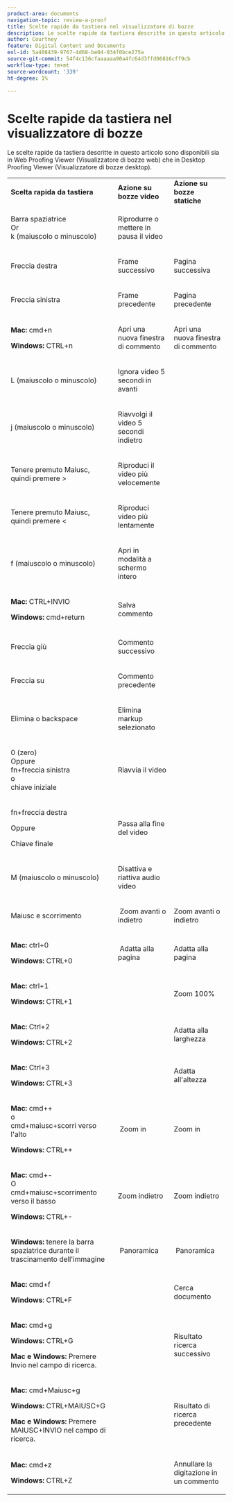 ```yaml
---
product-area: documents
navigation-topic: review-a-proof
title: Scelte rapide da tastiera nel visualizzatore di bozze
description: Le scelte rapide da tastiera descritte in questo articolo sono disponibili sia in Web Proofing Viewer (Visualizzatore di bozze web) che in Desktop Proofing Viewer (Visualizzatore di bozze desktop).
author: Courtney
feature: Digital Content and Documents
exl-id: 5a408439-9767-4d68-be04-034f0bce275a
source-git-commit: 54f4c136cfaaaaaa90a4fc64d3ffd06816cff9cb
workflow-type: tm+mt
source-wordcount: '339'
ht-degree: 1%

---
```


# Scelte rapide da tastiera nel visualizzatore di bozze

Le scelte rapide da tastiera descritte in questo articolo sono disponibili sia in Web Proofing Viewer (Visualizzatore di bozze web) che in Desktop Proofing Viewer (Visualizzatore di bozze desktop). 

<table style="table-layout:auto"> 
 <col> 
 <col> 
 <col> 
 <tbody> 
  <tr> 
   <td><strong>Scelta rapida da tastiera</strong> </td> 
   <td><strong>Azione su bozze video</strong> </td> 
   <td><strong>Azione su bozze statiche</strong> </td> 
  </tr> 
  <tr> 
   <td> <p>Barra spaziatrice<br>Or<br>k (maiuscolo o minuscolo)</p> </td> 
   <td> <p>Riprodurre o mettere in pausa il video</p> </td> 
   <td> <p> </p> </td> 
  </tr> 
  <tr> 
   <td> <p>Freccia destra</p> </td> 
   <td> <p>Frame successivo</p> </td> 
   <td> <p>Pagina successiva</p> </td> 
  </tr> 
  <tr> 
   <td> <p>Freccia sinistra</p> </td> 
   <td> <p>Frame precedente</p> </td> 
   <td> <p>Pagina precedente</p> </td> 
  </tr> 
  <tr> 
   <td> <p><strong>Mac:</strong> cmd+n</p> <p><strong>Windows:</strong> CTRL+n</p> </td> 
   <td> <p>Apri una nuova finestra di commento</p> </td> 
   <td> <p>Apri una nuova finestra di commento</p> </td> 
  </tr> 
  <tr> 
   <td> <p>L (maiuscolo o minuscolo)</p> </td> 
   <td> <p>Ignora video 5 secondi in avanti</p> </td> 
   <td> <p> </p> </td> 
  </tr> 
  <tr> 
   <td> <p>j (maiuscolo o minuscolo)</p> </td> 
   <td> <p>Riavvolgi il video 5 secondi indietro</p> </td> 
   <td> <p> </p> </td> 
  </tr> 
  <tr> 
   <td> <p>Tenere premuto Maiusc, quindi premere &gt;</p> </td> 
   <td> <p>Riproduci il video più velocemente</p> </td> 
   <td> <p> </p> </td> 
  </tr> 
  <tr> 
   <td> <p>Tenere premuto Maiusc, quindi premere &lt;</p> </td> 
   <td> <p>Riproduci video più lentamente</p> </td> 
   <td> <p> </p> </td> 
  </tr> 
  <tr> 
   <td> <p>f (maiuscolo o minuscolo)</p> </td> 
   <td> <p>Apri in modalità a schermo intero</p> </td> 
   <td> <p> </p> </td> 
  </tr> 
  <tr> 
   <td> <p><strong>Mac:</strong> CTRL+INVIO </p> <p><strong>Windows:</strong> cmd+return</p> </td> 
   <td> <p>Salva commento</p> </td> 
   <td> <p> </p> </td> 
  </tr> 
  <tr> 
   <td> <p>Freccia giù</p> </td> 
   <td> <p>Commento successivo</p> </td> 
   <td> <p> </p> </td> 
  </tr> 
  <tr> 
   <td> <p>Freccia su</p> </td> 
   <td> <p>Commento precedente</p> </td> 
   <td> <p> </p> </td> 
  </tr> 
  <tr> 
   <td> <p>Elimina o backspace</p> </td> 
   <td> <p>Elimina markup selezionato</p> </td> 
   <td> <p> </p> </td> 
  </tr> 
  <tr> 
   <td> <p>0 (zero)<br>Oppure<br> fn+freccia sinistra<br> o<br> chiave iniziale</p> </td> 
   <td> <p>Riavvia il video</p> </td> 
   <td> <p> </p> </td> 
  </tr> 
  <tr> 
   <td> <p>fn+freccia destra</p> <p>Oppure</p> <p>Chiave finale</p> </td> 
   <td> <p>Passa alla fine del video</p> </td> 
   <td> <p> </p> </td> 
  </tr> 
  <tr> 
   <td> <p>M (maiuscolo o minuscolo)</p> </td> 
   <td> <p>Disattiva e riattiva audio video</p> </td> 
   <td> <p> </p> </td> 
  </tr> 
  <tr> 
   <td> <p>Maiusc e scorrimento</p> </td> 
   <td> <p> Zoom avanti o indietro</p> </td> 
   <td> <p>Zoom avanti o indietro</p> </td> 
  </tr> 
  <tr> 
   <td> <p><strong>Mac:</strong> ctrl+0</p> <p><strong>Windows:</strong> CTRL+0</p> </td> 
   <td> <p> Adatta alla pagina</p> </td> 
   <td> <p>Adatta alla pagina</p> </td> 
  </tr> 
  <tr> 
   <td> <p><strong>Mac:</strong> ctrl+1</p> <p><strong>Windows:</strong> CTRL+1</p> </td> 
   <td> <p> </p> </td> 
   <td> <p>Zoom 100% </p> </td> 
  </tr> 
  <tr> 
   <td> <p><strong>Mac:</strong> Ctrl+2</p> <p><strong>Windows:</strong> CTRL+2</p> </td> 
   <td> <p> </p> </td> 
   <td> <p>Adatta alla larghezza </p> </td> 
  </tr> 
  <tr> 
   <td> <p><strong>Mac:</strong> Ctrl+3</p> <p><strong>Windows:</strong> CTRL+3 </p> </td> 
   <td> <p> </p> </td> 
   <td> <p>Adatta all'altezza </p> </td> 
  </tr> 
  <tr> 
   <td> <p><strong>Mac:</strong> cmd++ <br>o <br>cmd+maiusc+scorri verso l'alto</p> <p><strong>Windows:</strong> CTRL++</p> </td> 
   <td> <p> Zoom in</p> </td> 
   <td> <p>Zoom in </p> </td> 
  </tr> 
  <tr> 
   <td> <p><strong>Mac:</strong> cmd+- <br>O <br>cmd+maiusc+scorrimento verso il basso</p> <p><strong>Windows:</strong> CTRL+-</p> </td> 
   <td> <p>Zoom indietro </p> </td> 
   <td> <p>Zoom indietro</p> </td> 
  </tr> 
  <tr> 
   <td> <p><strong>Windows:</strong> tenere la barra spaziatrice durante il trascinamento dell'immagine</p> </td> 
   <td> <p> Panoramica</p> </td> 
   <td> <p> Panoramica</p> </td> 
  </tr> 
  <tr> 
   <td> <p><strong>Mac:</strong> cmd+f</p> <p><strong>Windows</strong>: CTRL+F</p> </td> 
   <td> <p> </p> </td> 
   <td> <p>Cerca documento</p> </td> 
  </tr> 
  <tr> 
   <td> <p><strong>Mac:</strong> cmd+g</p> <p><strong>Windows:</strong> CTRL+G</p> <p><strong>Mac e Windows:</strong> Premere Invio nel campo di ricerca.</p> </td> 
   <td> <p> </p> </td> 
   <td> <p>Risultato ricerca successivo</p> </td> 
  </tr> 
  <tr> 
   <td> <p><strong>Mac:</strong> cmd+Maiusc+g</p> <p><strong>Windows:</strong> CTRL+MAIUSC+G</p> <p><strong>Mac e Windows:</strong> Premere MAIUSC+INVIO nel campo di ricerca.</p> </td> 
   <td> <p> </p> </td> 
   <td> <p>Risultato di ricerca precedente</p> </td> 
  </tr> 
  <tr> 
   <td> <p><strong>Mac:</strong> cmd+z</p> <p><strong>Windows:</strong> CTRL+Z</p> </td> 
   <td> <p> </p> </td> 
   <td> <p>Annullare la digitazione in un commento</p> </td> 
  </tr> 
 </tbody> 
</table>
